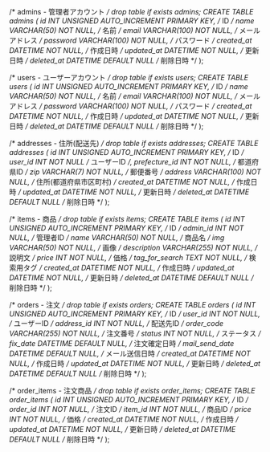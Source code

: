 /* admins - 管理者アカウント */
drop table if exists admins;
CREATE TABLE admins (
    id INT UNSIGNED AUTO_INCREMENT PRIMARY KEY, /* ID */
    name VARCHAR(50) NOT NULL,                  /* 名前 */
    email VARCHAR(100) NOT NULL,                /* メールアドレス */
    password VARCHAR(100) NOT NULL,             /* パスワード */
    created_at DATETIME NOT NULL,               /* 作成日時 */
    updated_at DATETIME NOT NULL,               /* 更新日時 */
    deleted_at DATETIME DEFAULT NULL            /* 削除日時 */
);

/* users - ユーザーアカウント */
drop table if exists users;
CREATE TABLE users (
    id INT UNSIGNED AUTO_INCREMENT PRIMARY KEY, /* ID */
    name VARCHAR(50) NOT NULL,                  /* 名前 */
    email VARCHAR(100) NOT NULL,                /* メールアドレス */
    password VARCHAR(100) NOT NULL,             /* パスワード */
    created_at DATETIME NOT NULL,               /* 作成日時 */
    updated_at DATETIME NOT NULL,               /* 更新日時 */
    deleted_at DATETIME DEFAULT NULL            /* 削除日時 */
);

/* addresses - 住所(配送先) */
drop table if exists addresses;
CREATE TABLE addresses (
    id INT UNSIGNED AUTO_INCREMENT PRIMARY KEY, /* ID */
    user_id INT NOT NULL                        /* ユーザーID */,
    prefecture_id INT NOT NULL,                 /* 都道府県ID */
    zip VARCHAR(7) NOT NULL,                    /* 郵便番号 */
    address VARCHAR(100) NOT NULL,              /* 住所(都道府県市区町村) */
    created_at DATETIME NOT NULL,               /* 作成日時 */
    updated_at DATETIME NOT NULL,               /* 更新日時 */
    deleted_at DATETIME DEFAULT NULL            /* 削除日時 */
);

/* items - 商品 */
drop table if exists items;
CREATE TABLE items (
    id INT UNSIGNED AUTO_INCREMENT PRIMARY KEY, /* ID */
    admin_id INT NOT NULL,                      /* 管理者ID */
    name VARCHAR(50) NOT NULL,                  /* 商品名 */
    img VARCHAR(50) NOT NULL,                   /* 画像 */
    description VARCHAR(255) NOT NULL,          /* 説明文 */
    price INT NOT NULL,                         /* 価格 */
    tag_for_search TEXT NOT NULL,               /* 検索用タグ */
    created_at DATETIME NOT NULL,               /* 作成日時 */
    updated_at DATETIME NOT NULL,               /* 更新日時 */
    deleted_at DATETIME DEFAULT NULL            /* 削除日時 */
);

/* orders - 注文 */
drop table if exists orders;
CREATE TABLE orders (
    id INT UNSIGNED AUTO_INCREMENT PRIMARY KEY, /* ID */
    user_id INT NOT NULL,                       /* ユーザーID */
    address_id INT NOT NULL,                    /* 配送先ID */
    order_code VARCHAR(255) NOT NULL,           /* 注文番号 */
    status INT NOT NULL,                        /* ステータス */
    fix_date DATETIME DEFAULT NULL,             /* 注文確定日時 */
    mail_send_date DATETIME DEFAULT NULL,       /* メール送信日時 */
    created_at DATETIME NOT NULL,               /* 作成日時 */
    updated_at DATETIME NOT NULL,               /* 更新日時 */
    deleted_at DATETIME DEFAULT NULL            /* 削除日時 */
);

/* order_items - 注文商品 */
drop table if exists order_items;
CREATE TABLE order_items (
    id INT UNSIGNED AUTO_INCREMENT PRIMARY KEY, /* ID */
    order_id INT NOT NULL,                      /* 注文ID */
    item_id INT NOT NULL,                       /* 商品ID */
    price INT NOT NULL,                         /* 価格 */
    created_at DATETIME NOT NULL,               /* 作成日時 */
    updated_at DATETIME NOT NULL,               /* 更新日時 */
    deleted_at DATETIME DEFAULT NULL            /* 削除日時 */
);
